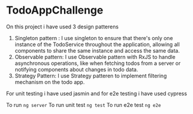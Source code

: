 # TodoAppChallenge

On this project i have used 3 design patterens

1. Singleton pattern : I use singleton to ensure that there's only one instance of the TodoService throughout the application, allowing all components to share the same instance and access the same data.
2. Observable pattern: I use Observable pattern with RxJS to handle asynchronous operations, like when fetching todos from a server or notifying components about changes in todo data.
3. Strategy Pattern: I use Strategy patteren to implement filtering mechanism on the todo app.

For unit testing i have used jasmin and for e2e testing i have used cypress

To run `ng server`
To run unit test `ng test`
To run e2e test `ng e2e`